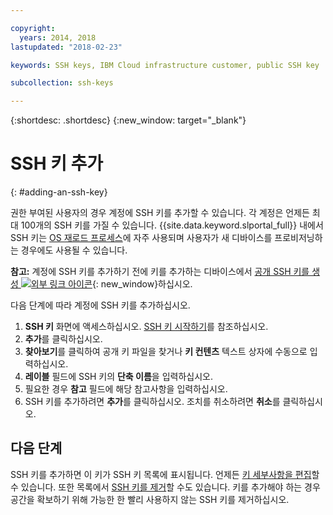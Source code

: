```yaml
---

copyright:
  years: 2014, 2018
lastupdated: "2018-02-23"

keywords: SSH keys, IBM Cloud infrastructure customer, public SSH key

subcollection: ssh-keys

---
```


{:shortdesc: .shortdesc}
{:new_window: target="_blank"}

# SSH 키 추가
{: #adding-an-ssh-key}

권한 부여된 사용자의 경우 계정에 SSH 키를 추가할 수 있습니다. 각 계정은 언제든 최대 100개의 SSH 키를 가질 수 있습니다. {{site.data.keyword.slportal_full}} 내에서 SSH 키는 [OS 재로드 프로세스](/docs/infrastructure/software?topic=software-reloading-the-os)에 자주 사용되며 사용자가 새 디바이스를 프로비저닝하는 경우에도 사용될 수 있습니다.

**참고:** 계정에 SSH 키를 추가하기 전에 키를 추가하는 디바이스에서 [공개 SSH 키를 생성 ![외부 링크 아이콘](../../icons/launch-glyph.svg "외부 링크 아이콘")](https://help.github.com/articles/generating-ssh-keys){: new_window}하십시오.

다음 단계에 따라 계정에 SSH 키를 추가하십시오.
1. **SSH 키** 화면에 액세스하십시오. [SSH 키 시작하기](/docs/infrastructure/ssh-keys?topic=ssh-keys-getting-started-tutorial)를 참조하십시오.
2. **추가**를 클릭하십시오.
3. **찾아보기**를 클릭하여 공개 키 파일을 찾거나 **키 컨텐츠** 텍스트 상자에 수동으로 입력하십시오.
4. **레이블** 필드에 SSH 키의 **단축 이름**을 입력하십시오.
5. 필요한 경우 **참고** 필드에 해당 참고사항을 입력하십시오.
6. SSH 키를 추가하려면 **추가**를 클릭하십시오. 조치를 취소하려면 **취소**를 클릭하십시오.

## 다음 단계

SSH 키를 추가하면 이 키가 SSH 키 목록에 표시됩니다.
언제든 [키 세부사항을 편집](/docs/infrastructure/ssh-keys?topic=ssh-keys-editing-details-for-an-ssh-key)할 수 있습니다. 또한 목록에서 [SSH 키를 제거](/docs/infrastructure/ssh-keys?topic=ssh-keys-removing-an-ssh-key)할 수도 있습니다. 키를 추가해야 하는 경우 공간을 확보하기 위해 가능한 한 빨리 사용하지 않는 SSH 키를 제거하십시오.
